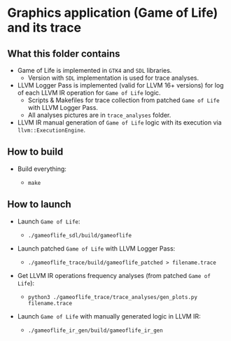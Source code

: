 # Graphics application (Game of Life) and its trace

## What this folder contains

  * Game of Life is implemented in `GTK4` and `SDL` libraries.
    * Version with `SDL` implementation is used for trace analyses.
  * LLVM Logger Pass is implemented (valid for LLVM 16+ versions) for log of each LLVM IR operation for `Game of Life` logic.
    * Scripts & Makefiles for trace collection from patched `Game of Life` with LLVM Logger Pass.
    * All analyses pictures are in `trace_analyses` folder.
  * LLVM IR manual generation of `Game of Life` logic with its execution via `llvm::ExecutionEngine`.

## How to build

  * Build everything:
    * ```shell
      make
      ```
## How to launch

  * Launch `Game of Life`:
    * ```shell
      ./gameoflife_sdl/build/gameoflife
      ```
  * Launch patched `Game of Life` with LLVM Logger Pass:
    * ```shell
      ./gameoflife_trace/build/gameoflife_patched > filename.trace
      ```
  * Get LLVM IR operations frequency analyses (from patched `Game of Life`):
    * ```shell
      python3 ./gameoflife_trace/trace_analyses/gen_plots.py filename.trace
      ```
  * Launch `Game of Life` with manually generated logic in LLVM IR:
    * ```shell
      ./gameoflife_ir_gen/build/gameoflife_ir_gen
      ```
